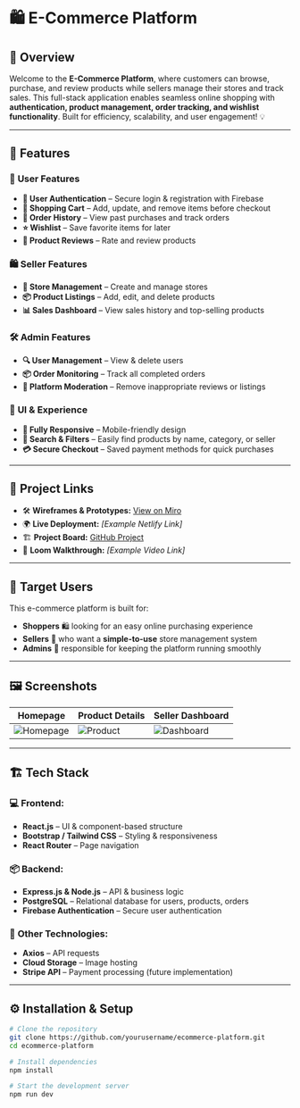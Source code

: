 # 🛍️ E-Commerce Platform

## 🎯 Overview  
Welcome to the **E-Commerce Platform**, where customers can browse, purchase, and review products while sellers manage their stores and track sales. This full-stack application enables seamless online shopping with **authentication, product management, order tracking, and wishlist functionality**. Built for efficiency, scalability, and user engagement! 💡  

---

## 🚀 Features  

### 👤 **User Features**
- **🔑 User Authentication** – Secure login & registration with Firebase  
- **🛒 Shopping Cart** – Add, update, and remove items before checkout  
- **📜 Order History** – View past purchases and track orders  
- **⭐ Wishlist** – Save favorite items for later  
- **💬 Product Reviews** – Rate and review products  

### 🛍️ **Seller Features**
- **🏪 Store Management** – Create and manage stores  
- **📦 Product Listings** – Add, edit, and delete products  
- **📊 Sales Dashboard** – View sales history and top-selling products  

### 🛠️ **Admin Features**
- **🔍 User Management** – View & delete users  
- **📦 Order Monitoring** – Track all completed orders  
- **📢 Platform Moderation** – Remove inappropriate reviews or listings  

### 🎨 **UI & Experience**
- **📱 Fully Responsive** – Mobile-friendly design  
- **🔎 Search & Filters** – Easily find products by name, category, or seller  
- **💳 Secure Checkout** – Saved payment methods for quick purchases  

---

## 🔗 Project Links  
- 🛠️ **Wireframes & Prototypes:** [View on Miro](https://miro.com/app/board/uXjVLG-6ewY=/?share_link_id=103379663836)  
- 🌍 **Live Deployment:** _[Example Netlify Link]_  
- 🏗️ **Project Board:** [GitHub Project](https://github.com/users/noahcallen/projects/7)  
- 🎥 **Loom Walkthrough:** _[Example Video Link]_  

---

## 👤 Target Users  
This e-commerce platform is built for:  
- **Shoppers** 🛍️ looking for an easy online purchasing experience  
- **Sellers** 🏪 who want a **simple-to-use** store management system  
- **Admins** 🔧 responsible for keeping the platform running smoothly  

---

## 🖼️ Screenshots  

| Homepage | Product Details | Seller Dashboard |
|----------|---------------|----------------|
| ![Homepage](https://via.placeholder.com/300) | ![Product](https://via.placeholder.com/300) | ![Dashboard](https://via.placeholder.com/300) |

---

## 🏗️ Tech Stack  
### 💻 **Frontend:**  
- **React.js** – UI & component-based structure  
- **Bootstrap / Tailwind CSS** – Styling & responsiveness  
- **React Router** – Page navigation  

### 📦 **Backend:**  
- **Express.js & Node.js** – API & business logic  
- **PostgreSQL** – Relational database for users, products, orders  
- **Firebase Authentication** – Secure user authentication  

### 🔗 **Other Technologies:**  
- **Axios** – API requests  
- **Cloud Storage** – Image hosting  
- **Stripe API** – Payment processing (future implementation)  

---

## ⚙️ Installation & Setup  

```bash
# Clone the repository  
git clone https://github.com/yourusername/ecommerce-platform.git  
cd ecommerce-platform  

# Install dependencies  
npm install  

# Start the development server  
npm run dev  
